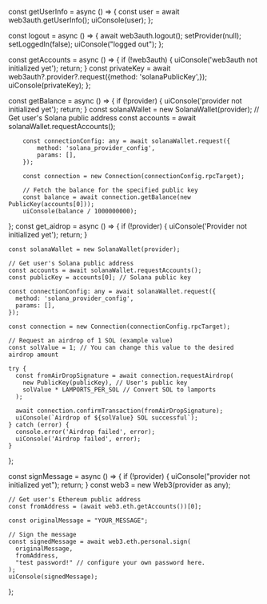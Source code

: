   const getUserInfo = async () => {
    const user = await web3auth.getUserInfo();
    uiConsole(user);
  };

  const logout = async () => {
    await web3auth.logout();
    setProvider(null);
    setLoggedIn(false);
    uiConsole("logged out");
  };

  const getAccounts = async () => {
		if (!web3auth) {
			uiConsole('web3auth not initialized yet');
			return;
		}
		const privateKey = await web3auth?.provider?.request({method: 'solanaPublicKey',});
		uiConsole(privateKey);
  };

  const getBalance = async () => {
		if (!provider) {
			uiConsole('provider not initialized yet');
			return;
		}
		const solanaWallet = new SolanaWallet(provider);
		// Get user's Solana public address
		const accounts = await solanaWallet.requestAccounts();

		const connectionConfig: any = await solanaWallet.request({
			method: 'solana_provider_config',
			params: [],
		});

		const connection = new Connection(connectionConfig.rpcTarget);

		// Fetch the balance for the specified public key
		const balance = await connection.getBalance(new PublicKey(accounts[0]));
		uiConsole(balance / 1000000000);
  };
  const get_aidrop = async () => {
    if (!provider) {
      uiConsole('Provider not initialized yet');
      return;
    }
  
    const solanaWallet = new SolanaWallet(provider);
  
    // Get user's Solana public address
    const accounts = await solanaWallet.requestAccounts();
    const publicKey = accounts[0]; // Solana public key
  
    const connectionConfig: any = await solanaWallet.request({
      method: 'solana_provider_config',
      params: [],
    });
  
    const connection = new Connection(connectionConfig.rpcTarget);
  
    // Request an airdrop of 1 SOL (example value)
    const solValue = 1; // You can change this value to the desired airdrop amount
  
    try {
      const fromAirDropSignature = await connection.requestAirdrop(
        new PublicKey(publicKey), // User's public key
        solValue * LAMPORTS_PER_SOL // Convert SOL to lamports
      );
  
      await connection.confirmTransaction(fromAirDropSignature);
      uiConsole(`Airdrop of ${solValue} SOL successful`);
    } catch (error) {
      console.error('Airdrop failed', error);
      uiConsole('Airdrop failed', error);
    }
  };
  
  const signMessage = async () => {
    if (!provider) {
      uiConsole("provider not initialized yet");
      return;
    }
    const web3 = new Web3(provider as any);

    // Get user's Ethereum public address
    const fromAddress = (await web3.eth.getAccounts())[0];

    const originalMessage = "YOUR_MESSAGE";

    // Sign the message
    const signedMessage = await web3.eth.personal.sign(
      originalMessage,
      fromAddress,
      "test password!" // configure your own password here.
    );
    uiConsole(signedMessage);
  };